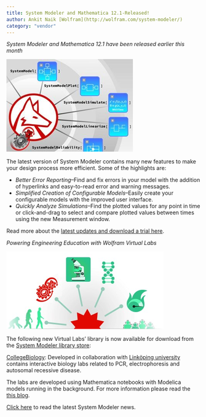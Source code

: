 ```yaml
---
title: System Modeler and Mathematica 12.1-Released!
author: Ankit Naik [Wolfram](http://wolfram.com/system-modeler/)
category: "vendor"
---
```


*System Modeler and Mathematica 12.1 have been released earlier this month*

![alt text](SystemModeler-HeroImage.jpg "Integration of System Modeler and Mathematica")

The latest version of System Modeler contains many new features to make your design process more efficient. Some of the highlights are:

- *Better Error Reporting*–Find and fix errors in your model with the addition of hyperlinks and easy-to-read error and warning messages.
- *Simplified Creation of Configurable Models*–Easily create your configurable models with the improved user interface. 
- *Quickly Analyze Simulations*–Find the plotted values for any point in time or click-and-drag to select and compare plotted values between times using the new Measurement window.

Read more about the [latest updates and download a trial here](https://https://www.wolfram.com/system-modeler/what-is-new/).

*Powering Engineering Education with Wolfram Virtual Labs*

![alt text](SystemModeler-VirtualLabs.jpg "Powering Education with Wolfram Virtual Labs")

The following new Virtual Labs’ library is now available for download from the [System Modeler library store](https://www.wolfram.com/system-modeler/libraries/):

[CollegeBiology](https://www.wolfram.com/system-modeler/libraries/college-biology/): Developed in collaboration with [Linköping university](https://liu.se/) contains interactive biology labs related to PCR, electrophoresis and autosomal recessive disease.

The labs are developed using Mathematica notebooks with Modelica models running in the background. For more information please read the [this blog](https://blog.wolfram.com/2019/10/08/powering-engineering-education-with-wolfram-virtual-labs/).

[Click here](https://www.wolfram.com/system-modeler/what-is-new/) to read the latest System Modeler news.
